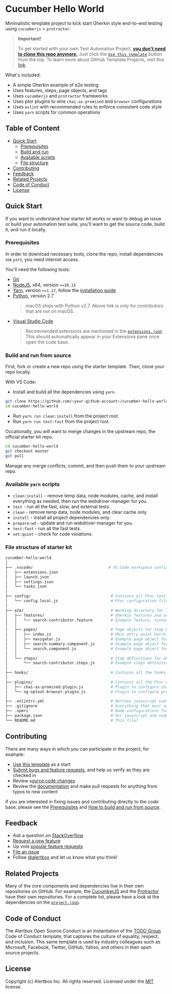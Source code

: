 # Cucumber Hello World

Minimalistic template project to kick start Gherkin style end-to-end testing using `cucumberjs` + `protractor`.

> **Important!**
>
> To get started with your own Test Automation Project, [**you don't need to clone this repo anymore.**](https://github.blog/2019-06-06-generate-new-repositories-with-repository-templates/) Just click the [`Use this template`](https://github.com/kosalanuwan/cucumber-hello-world/generate) button from the top. To learn more about GitHub Template Projects, visit this [link](https://help.github.com/en/articles/creating-a-repository-from-a-template).

What's included:

- A simple Gherkin example of e2e testing
- Uses features, steps, page objects, and tags
- Uses `cucumberjs` and `protractor` frameworks
- Uses ptor plugins to wire `chai-as-promised` and `browser` configurations
- Uses `eslint` with recommended rules to enforce consistent code style
- Uses `yarn` scripts for common operations

## Table of Content

- [Quick Start](#quick-start)
  - [Prerequisites](#prerequisites)
  - [Build and run](#build-and-run-from-source)
  - [Available scripts](#available-yarn-scripts)
  - [File structure](#file-structure-of-starter-kit)
- [Contributing](#contributing)
- [Feedback](#feedback)
- [Related Projects](#related-projects)
- [Code of Conduct](#code-of-conduct)
- [License](#license)

## Quick Start

If you want to understand how starter kit works or want to debug an issue or build your automation test suite, you'll want to get the source code, build it, and run it locally.

### Prerequisites

In order to download necessary tools, clone the repo, install dependencies via `yarn`, you need internet access.

You'll need the following tools:

- [Git]()
- [NodeJS](), x64, version `>=10.15`
- [Yarn](), version `>=1.17`, follow the [installation guide]()
- [Python](), version 2.7
  > macOS ships with Python v2.7. Above link is only for contributors that are not on macOS.
- [Visual Studio Code]()
  > Recommended extensions are mentioned in the [`extensions.json`](). This should automatically appear in your Extensions pane once open the code base.

### Build and run from source

First, fork or create a new repo using the starter template. Then, clone your repo locally.

With VS Code:

- Install and build all the dependencies using `yarn`.
```bash
git clone https://github.com/<your-github-account>/cucumber-hello-world
cd cucumber-hello-world
```
- Run `yarn run clean:install` from the project root.
- Run `yarn run test:fast` from the project root.

Occationally, you will want to merge changes in the upstream repo, the official starter kit repo.
```bash
cd cucumber-hello-world
git checkout master
git pull
```
Manage any merge conflicts, commit, and then push them to your upstream repo.

### Available `yarn` scripts

- `clean:install` - remove temp data, node modules, cache, and install everything as needed, then run the webdriver-manager for you.
- `test` - run all the fast, slow, and external tests.
- `clean` - remove temp data, node modules, and clear cache only.
- `install` - install all project dependencies only.
- `prepare:wd` - update and run webdriver-manager for you.
- `test:fast` - run all the fast tests.
- `vet:quiet` - check for code violations.

### File structure of starter kit
```bash
cucumber-hello-world
│
├── .vscode/                                 # VS Code workspace configurations
│   ├── extensions.json                      
│   ├── launch.json
│   ├── settings.json
│   └── tasks.json
│
├── config/                                   # Contains all Ptor test configurations
│   └── config.local.js                       # Ptor configuration file to run locally
│
├── e2e/                                      # Working directory for Test Automation files
│   ├── features/                             # Gherkin features and scenarios
│   │   └── search-contributor.feature        # Example feature, scenarios, data tables, and tags for GitHub search
│   │
│   ├── pages/                                # Page objects for Step Definitions
│   │   ├── index.js                          # Main entry point barrel file
│   │   ├── navigator.js                      # Example page object for URL navigation
│   │   ├── search-summary.component.js       # Example page object for verifying DOM content
│   │   └── search.component.js               # Example page object for feeding data and submitting
│   │
│   └── steps/                                # Step definitions for Gherkin scenarios
│       └── search-contributor.steps.js       # Example steps definitions for GitHub contributor search and verify
│
├── hooks/                                    # Contains all the hooks for Cucumber
│
├── plugins/                                  # Contains all the Ptor plugins 
│   ├── chai-as-promised.plugin.js            # Plugin to configure chai and chai-as-promised
│   └── ng-optout-browser.plugin.js           # Plugin to configure protractor browser
│
├── .eslintrc.yml                             # Defines javascript coding styles
├── .gitignore                                # Everything that must not be in this repo
├── .npmrc                                    # Node configurations for workspace
├── package.json                              # Our javascript and node dependencies
└── README.md                                 # This file!
```

## Contributing

There are many ways in which you can participate in the project, for example:

- [Use this template]() as a start
- [Submit bugs and feature requests](), and help us verify as they are checked in
- Review s[ource code changes]()
- Review the [documentation]() and make pull requests for anything from typos to new content

If you are interested in fixing issues and contributing directly to the code base, please see the [Prerequisites](#prerequisites) and [How to build and run from source](#build-and-run).

## Feedback

- Ask a question on [StackOverflow]()
- [Request a new feature]()
- Up vote [popular feature requests]()
- [File an issue]()
- Follow [@alertbox]() and let us know what you think!

## Related Projects

Many of the core components and dependencies live in their own repositories on GitHub. For example, the [CucumberJS]() and the [Protractor]() have their own repositories. For a complete list, please have a look at the dependencies on the [`project.json`]().

## Code of Conduct

The Alertbox Open Source Conduct is an instantiation of the [TODO Group](https://todogroup.org/) Code of Conduct template, that captures the culture of equality, respect, and inclusion. This same template is used by industry colleagues such as Microsoft, Facebook, Twitter, GitHub, Yahoo, and others in their open source projects.

## License

Copyright (c) Alertbox Inc. All rights reserved.
Licensed under the [MIT](LICENSE) license.